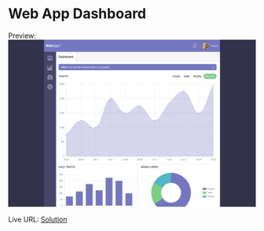 # Web App Dashboard

Preview: 
![Web App Dashboard](./img/web_app_dashboard.png)

Live URL: [Solution](https://kalrog-dev.github.io/web_app_dashboard/)